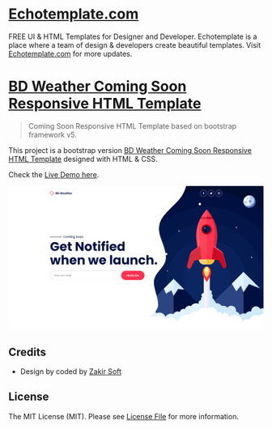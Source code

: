 # [Echotemplate.com](https://echotemplate.com)
FREE UI & HTML Templates for Designer and Developer. Echotemplate is a place where a team of design & developers create beautiful templates. Visit [Echotemplate.com](https://echotemplate.com) for more updates.

# [BD Weather Coming Soon Responsive HTML Template](https://www.echotemplate.com/templates/appkite-app-landing-template)

> Coming Soon Responsive HTML Template based on bootstrap framework v5.

This project is a bootstrap version [BD Weather Coming Soon Responsive HTML Template](http://echotemplate.com) designed with HTML & CSS.

Check the [Live Demo here](https://demo.echotemplate.com/appkite-app-landing-html-template).

![](screenshot.png)

## Credits
- Design by coded by [Zakir Soft](https://zakirsoft.com)

## License
The MIT License (MIT). Please see [License File](LICENSE.md) for more information.